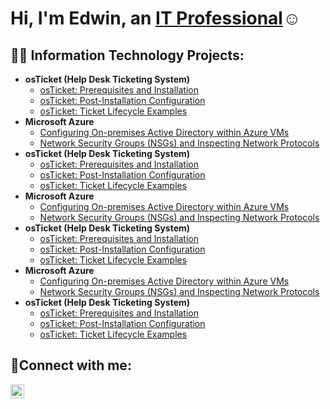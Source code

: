 <h1>Hi, I'm Edwin, an <a href="https://linkedin.com/in/Josh">IT Professional</a>☺</h1>

<h2>👨‍💻 Information Technology Projects:</h2>

- <b>osTicket (Help Desk Ticketing System)</b>
  - [osTicket: Prerequisites and Installation](https://github.com/Edwin-IT/osticket-prereqs)
  - [osTicket: Post-Installation Configuration](https://github.com/Edwin-IT/Edwin-IT/post-install-config)
  - [osTicket: Ticket Lifecycle Examples](https://github.com/Edwin-IT/ticket-lifecycle)
- <b>Microsoft Azure</b>
  - [Configuring On-premises Active Directory within Azure VMs](https://github.com/Edwin-IT/configure-ad)
  - [Network Security Groups (NSGs) and Inspecting Network Protocols](https://github.com/Edwin-IT/azure-network-protocols)
- <b>osTicket (Help Desk Ticketing System)</b>
  - [osTicket: Prerequisites and Installation](https://github.com/Edwin-IT/osticket-prereqs)
  - [osTicket: Post-Installation Configuration](https://github.com/Edwin-IT/Edwin-ITpost-install-config)
  - [osTicket: Ticket Lifecycle Examples](https://github.com/Edwin-IT/ticket-lifecycle)
- <b>Microsoft Azure</b>
  - [Configuring On-premises Active Directory within Azure VMs](https://github.com/Edwin-IT/configure-ad)
  - [Network Security Groups (NSGs) and Inspecting Network Protocols](https://github.com/Edwin-IT/azure-network-protocols)
- <b>osTicket (Help Desk Ticketing System)</b>
  - [osTicket: Prerequisites and Installation](https://github.com/Edwin-IT/osticket-prereqs)
  - [osTicket: Post-Installation Configuration](https://github.com/Edwin-IT/Edwin-ITpost-install-config)
  - [osTicket: Ticket Lifecycle Examples](https://github.com/Edwin-IT/ticket-lifecycle)
- <b>Microsoft Azure</b>
  - [Configuring On-premises Active Directory within Azure VMs](https://github.com/Edwin-IT/configure-ad)
  - [Network Security Groups (NSGs) and Inspecting Network Protocols](https://github.com/Edwin-IT/azure-network-protocols)
- <b>osTicket (Help Desk Ticketing System)</b>
  - [osTicket: Prerequisites and Installation](https://github.com/Edwin-IT/osticket-prereqs)
  - [osTicket: Post-Installation Configuration](https://github.com/Edwin-IT/Edwin-ITpost-install-config)
  - [osTicket: Ticket Lifecycle Examples](https://github.com/Edwin-IT/ticket-lifecycle)

<h2>🤳Connect with me:</h2>

[<img align="left" alt="Josh | LinkedIn" width="22px" src="https://cdn.jsdelivr.net/npm/simple-icons@v3/icons/linkedin.svg" />][linkedin]

[linkedin]: https://linkedin.com/in/Josh
